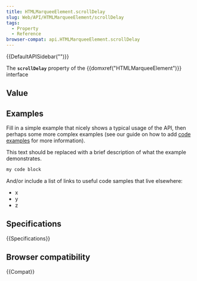 ```yaml
---
title: HTMLMarqueeElement.scrollDelay
slug: Web/API/HTMLMarqueeElement/scrollDelay
tags:
  - Property
  - Reference
browser-compat: api.HTMLMarqueeElement.scrollDelay
---
```

{{DefaultAPISidebar("")}}

The **`scrollDelay`** property of the {{domxref("HTMLMarqueeElement")}} interface 

## Value



## Examples

Fill in a simple example that nicely shows a typical usage of the API, then perhaps some more complex examples (see our guide on how to add [code examples](/en-US/docs/MDN/Contribute/Structures/Code_examples) for more information).

This text should be replaced with a brief description of what the example demonstrates.

```js
my code block
```

And/or include a list of links to useful code samples that live elsewhere:

*   x
*   y
*   z

## Specifications

{{Specifications}}

## Browser compatibility

{{Compat}}


